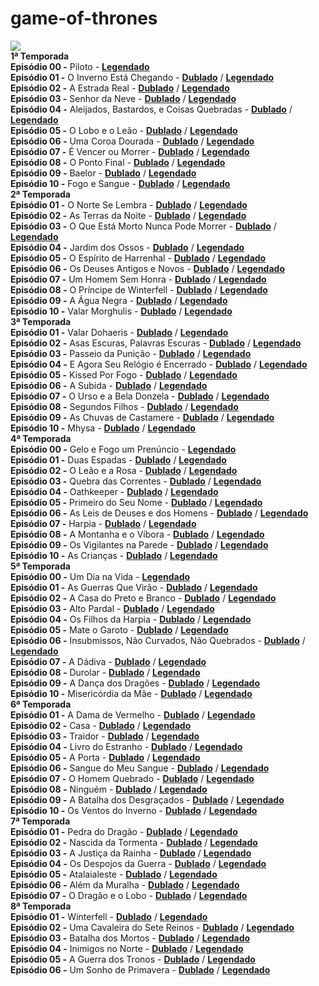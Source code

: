 # game-of-thrones

![](/imgs-videos/Series/Game%20Of%20Thrones%20Capa.jpg)  
**1ª Temporada**  
**Episódio 00 -** Piloto - [**Legendado**](/musicvideo.php?vid=762d4b292)  
**Episódio 01 -** O Inverno Está Chegando - [**Dublado**](/musicvideo.php?vid=66dc88688) / [**Legendado**](/musicvideo.php?vid=324b7fb96)  
**Episódio 02 -** A Estrada Real - [**Dublado**](/musicvideo.php?vid=af9fa5853) / [**Legendado**](/musicvideo.php?vid=eb86efb9e)  
**Episódio 03 -** Senhor da Neve - [**Dublado**](/musicvideo.php?vid=8cad1eaf8) / [**Legendado**](/musicvideo.php?vid=cc89ef913)  
**Episódio 04 -** Aleijados, Bastardos, e Coisas Quebradas - [**Dublado**](/musicvideo.php?vid=7a7d04bbe) / [**Legendado**](/musicvideo.php?vid=32113b4bf)  
**Episódio 05 -** O Lobo e o Leão - [**Dublado**](/musicvideo.php?vid=051fdb8cb) / [**Legendado**](/musicvideo.php?vid=cbb86a262)  
**Episódio 06 -** Uma Coroa Dourada - [**Dublado**](/musicvideo.php?vid=176e64763) / [**Legendado**](/musicvideo.php?vid=7e16f6b00)  
**Episódio 07 -** É Vencer ou Morrer - [**Dublado**](/musicvideo.php?vid=6468c1aa9) / [**Legendado**](/musicvideo.php?vid=ea00eff64)  
**Episódio 08 -** O Ponto Final - [**Dublado**](/musicvideo.php?vid=5d7d6c173) / [**Legendado**](/musicvideo.php?vid=813b078c5)  
**Episódio 09 -** Baelor - [**Dublado**](/musicvideo.php?vid=712d0b1f4) / [**Legendado**](/musicvideo.php?vid=7828d515b)  
**Episódio 10 -** Fogo e Sangue - [**Dublado**](/musicvideo.php?vid=8133c7a45) / [**Legendado**](/musicvideo.php?vid=281aab7eb)  
**2ª Temporada**  
**Episódio 01 -** O Norte Se Lembra - [**Dublado**](/musicvideo.php?vid=226863560) / [**Legendado**](/musicvideo.php?vid=37d46514c)  
**Episódio 02 -** As Terras da Noite - [**Dublado**](/musicvideo.php?vid=e8d4b37e1) / [**Legendado**](/musicvideo.php?vid=7a032e7be)  
**Episódio 03 -** O Que Está Morto Nunca Pode Morrer - [**Dublado**](/musicvideo.php?vid=96fa6dbd4) / [**Legendado**](/musicvideo.php?vid=072ed7e0c)  
**Episódio 04 -** Jardim dos Ossos - [**Dublado**](/musicvideo.php?vid=a75361159) / [**Legendado**](/musicvideo.php?vid=ea5e07f68)  
**Episódio 05 -** O Espírito de Harrenhal - [**Dublado**](/musicvideo.php?vid=9cdedf7db) / [**Legendado**](/musicvideo.php?vid=3153927fb)  
**Episódio 06 -** Os Deuses Antigos e Novos - [**Dublado**](/musicvideo.php?vid=c4d64e08f) / [**Legendado**](/musicvideo.php?vid=34f261a84)  
**Episódio 07 -** Um Homem Sem Honra - [**Dublado**](/musicvideo.php?vid=3e38121a2) / [**Legendado**](/musicvideo.php?vid=b3fb2e7f1)  
**Episódio 08 -** O Príncipe de Winterfell - [**Dublado**](/musicvideo.php?vid=1bfb20782) / [**Legendado**](/musicvideo.php?vid=8a285417d)  
**Episódio 09 -** A Água Negra - [**Dublado**](/musicvideo.php?vid=54d0f99d7) / [**Legendado**](/musicvideo.php?vid=2b05a8d64)  
**Episódio 10 -** Valar Morghulis - [**Dublado**](/musicvideo.php?vid=68c5a9f34) / [**Legendado**](/musicvideo.php?vid=8b18a01ef)  
**3ª Temporada**  
**Episódio 01 -** Valar Dohaeris - [**Dublado**](/game-of-thrones-3%c2%aa-temporada-episodio-01-baleias-dohaeris-video_f1f10e559.html) / [**Legendado**](/game-of-thrones-3%c2%aa-temporada-legendado-episodio-01-baleias-dohaeris-video_7d8a6cc8a.html)  
**Episódio 02 -** Asas Escuras, Palavras Escuras - [**Dublado**](/game-of-thrones-3%c2%aa-temporada-episodio-02-asas-escuras-palavras-escuras-video_cc3c7d63f.html) / [**Legendado**](/game-of-thrones-3%c2%aa-temporada-legendado-episodio-02-asas-escuras-palavras-escuras-video_594347547.html)  
**Episódio 03 -** Passeio da Punição - [**Dublado**](/game-of-thrones-3%c2%aa-temporada-episodio-03-passeio-da-punicao-video_9fbda805c.html) / [**Legendado**](/game-of-thrones-3%C2%AA-temporada-legendado-episodio-03-passeio-da-punicao-video_f3682f8cb.html)  
**Episódio 04 -** E Agora Seu Relógio é Encerrado - [**Dublado**](/game-of-thrones-3%c2%aa-temporada-episodio-04-e-agora-seu-relogio-e-encerrado-video_9921fba35.html) / [**Legendado**](/game-of-thrones-3%c2%aa-temporada-legendado-episodio-04-e-agora-seu-relogio-e-encerrado-video_c673b6ca5.html)  
**Episódio 05 -** Kissed Por Fogo - [**Dublado**](/game-of-thrones-3a-temporada-episodio-05-kissed-por-fogo-video_ceac8e928.html) / [**Legendado**](/game-of-thrones-3a-temporada-legendado-episodio-05-kissed-por-fogo-video_ed6a6dd0d.html)  
**Episódio 06 -** A Subida - [**Dublado**](/game-of-thrones-3a-temporada-episodio-06-a-subida-video_c22cb4d8f.html) / [**Legendado**](/game-of-thrones-3a-temporada-legendado-episodio-06-a-subida-video_53e749ec6.html)  
**Episódio 07 -** O Urso e a Bela Donzela - [**Dublado**](/game-of-thrones-3a-temporada-episodio-07-o-urso-e-a-bela-donzela-video_71dbde460.html) / [**Legendado**](/game-of-thrones-3a-temporada-legendado-episodio-07-o-urso-e-a-bela-donzela-video_808dd8cfb.html)  
**Episódio 08 -** Segundos Filhos - [**Dublado**](/game-of-thrones-3a-temporada-episodio-08-segundos-filhos-video_cbb6bad10.html) / [**Legendado**](/game-of-thrones-3a-temporada-legendado-episodio-08-segundos-filhos-video_70c0891c0.html)  
**Episódio 09 -** As Chuvas de Castamere - [**Dublado**](/game-of-thrones-3a-temporada-episodio-09-as-chuvas-de-castamere-video_682564d93.html) / [**Legendado**](/game-of-thrones-3a-temporada-legendado-episodio-09-as-chuvas-de-castamere-video_3b4ff63ce.html)  
**Episódio 10 -** Mhysa - [**Dublado**](/game-of-thrones-3a-temporada-episodio-10-mhysa-video_c3a6db2e1.html) / [**Legendado**](/game-of-thrones-3a-temporada-legendado-episodio-10-mhysa-video_b9ea54fdd.html)  
**4ª Temporada**  
**Episódio 00 -** Gelo e Fogo um Prenúncio - [**Legendado**](/game-of-thrones-4a-temporada-legendado-episodio-00-gelo-e-fogo-um-prenuncio-video_2718a81b9.html)  
**Episódio 01 -** Duas Espadas - [**Dublado**](/game-of-thrones-4a-temporada-episodio-01-duas-espadas_d79a55b4c.html) / [**Legendado**](/game-of-thrones-4a-temporada-legendado-episodio-01-duas-espadas_2a956a95d.html)  
**Episódio 02 -** O Leão e a Rosa - [**Dublado**](/game-of-thrones-4a-temporada-episodio-02-o-leao-e-a-rosa_3b91ad931.html) / [**Legendado**](/game-of-thrones-4a-temporada-legendado-episodio-02-o-leao-e-a-rosa_b55b7300b.html)  
**Episódio 03 -** Quebra das Correntes - [**Dublado**](/game-of-thrones-4a-temporada-episodio-03-quebra-das-correntes_0985fac23.html) / [**Legendado**](/game-of-thrones-4a-temporada-legendado-episodio-03-quebra-das-correntes_d5edadb59.html)  
**Episódio 04 -** Oathkeeper - [**Dublado**](/game-of-thrones-4a-temporada-episodio-04-oathkeeper_718d90c2e.html) / [**Legendado**](/game-of-thrones-4a-temporada-legendado-episodio-04-oathkeeper_f6efd232b.html)  
**Episódio 05 -** Primeiro do Seu Nome - [**Dublado**](/game-of-thrones-4a-temporada-episodio-05-primeiro-do-seu-nome_e8bf63075.html) / [**Legendado**](/game-of-thrones-4a-temporada-legendado-episodio-05-primeiro-do-seu-nome_bbfac600e.html)  
**Episódio 06 -** As Leis de Deuses e dos Homens - [**Dublado**](/game-of-thrones-4a-temporada-episodio-06-as-leis-de-deuses-e-dos-homens_36c7e75ea.html) / [**Legendado**](/game-of-thrones-4a-temporada-legendado-episodio-06-as-leis-de-deuses-e-dos-homens_85234f410.html)  
**Episódio 07 -** Harpia - [**Dublado**](/game-of-thrones-4a-temporada-episodio-07-harpia_20b1ff0d4.html) / [**Legendado**](/game-of-thrones-4a-temporada-legendado-episodio-07-harpia_e6b9ef21c.html)  
**Episódio 08 -** A Montanha e o Víbora - [**Dublado**](/game-of-thrones-4a-temporada-episodio-08-a-montanha-e-o-vibora_27730fd35.html) / [**Legendado**](/game-of-thrones-4a-temporada-legendado-episodio-08-a-montanha-e-o-vibora_58c210818.html)  
**Episódio 09 -** Os Vigilantes na Parede - [**Dublado**](/game-of-thrones-4a-temporada-episodio-09-os-vigilantes-na-parede_828f5f488.html) / [**Legendado**](/game-of-thrones-4a-temporada-legendado-episodio-09-os-vigilantes-na-parede_6e335d088.html)  
**Episódio 10 -** As Crianças - [**Dublado**](/game-of-thrones-4a-temporada-episodio-10-as-criancas_ff61f9df1.html) / [**Legendado**](/game-of-thrones-4a-temporada-legendado-episodio-10-as-criancas_6e238e96f.html)  
**5ª Temporada**  
**Episódio 00 -** Um Dia na Vida - [**Legendado**](/game-of-thrones-5a-temporada-legendado-episodio-00-um-dia-na-vida_964cd90cc.html)  
**Episódio 01 -** As Guerras Que Virão - [**Dublado**](/game-of-thrones-5a-temporada-episodio-01-as-guerras-vindouro_13e4a4f56.html) / [**Legendado**](/game-of-thrones-5a-temporada-legendado-episodio-01-as-guerras-vindouro_781038a22.html)  
**Episódio 02 -** A Casa do Preto e Branco - [**Dublado**](/game-of-thrones-5a-temporada-episodio-02-a-casa-de-preto-e-branco_a32988dd1.html) / [**Legendado**](/game-of-thrones-5a-temporada-legendado-episodio-02-a-casa-de-preto-e-branco_7be97a8d0.html)  
**Episódio 03 -** Alto Pardal - [**Dublado**](/game-of-thrones-5a-temporada-episodio-03-alto-pardal_2e5ef842e.html) / [**Legendado**](/game-of-thrones-5a-temporada-legendado-episodio-03-alto-pardal_0837921d6.html)  
**Episódio 04 -** Os Filhos da Harpia - [**Dublado**](/game-of-thrones-5a-temporada-episodio-04-os-filhos-da-harpia_216360c41.html) / [**Legendado**](/game-of-thrones-5a-temporada-legendado-episodio-04-os-filhos-da-harpia_e6df648e3.html)  
**Episódio 05 -** Mate o Garoto - [**Dublado**](/game-of-thrones-5a-temporada-episodio-05-matar-o-garoto_04fe2b553.html) / [**Legendado**](/game-of-thrones-5a-temporada-legendado-episodio-05-matar-o-garoto_0354e55f2.html)  
**Episódio 06 -** Insubmissos, Não Curvados, Não Quebrados - [**Dublado**](/game-of-thrones-5a-temporada-episodio-06-erecta-descansar-continuo_ce95e176a.html) / [**Legendado**](/game-of-thrones-5a-temporada-legendado-episodio-06-erecta-descansar-continuo_95a32c1a5.html)  
**Episódio 07 -** A Dádiva - [**Dublado**](/game-of-thrones-5a-temporada-episodio-07-o-presente_7d3028d71.html) / [**Legendado**](/game-of-thrones-5a-temporada-legendado-episodio-07-o-presente_6c2a29287.html)  
**Episódio 08 -** Durolar - [**Dublado**](/game-of-thrones-5a-temporada-episodio-08-inicio-dificil_618f5afdd.html) / [**Legendado**](/game-of-thrones-5a-temporada-legendado-episodio-08-inicio-dificil_2db7f2808.html)  
**Episódio 09 -** A Dança dos Dragões - [**Dublado**](/game-of-thrones-5a-temporada-episodio-09-a-danca-dos-dragoes_13cdb57ad.html) / [**Legendado**](/game-of-thrones-5a-temporada-legendado-episodio-09-a-danca-dos-dragoes_91226b63a.html)  
**Episódio 10 -** Misericórdia da Mãe - [**Dublado**](/game-of-thrones-5a-temporada-episodio-10-misericordia-da-mae_7b961a459.html) / [**Legendado**](/game-of-thrones-5a-temporada-legendado-episodio-10-misericordia-da-mae_f8dc2cd12.html)  
**6ª Temporada**  
**Episódio 01 -** A Dama de Vermelho - [**Dublado**](/game-of-thrones-6a-temporada-episodio-01-a-dama-de-vermelho_fb40d6432.html) / [**Legendado**](/game-of-thrones-6a-temporada-legendado-episodio-01-a-dama-de-vermelho_5aa0938f1.html)  
**Episódio 02 -** Casa - [**Dublado**](/game-of-thrones-6a-temporada-episodio-02-casa_e0a0a1a1c.html) / [**Legendado**](/game-of-thrones-6a-temporada-legendado-episodio-02-casa_0e196673a.html)  
**Episódio 03 -** Traidor - [**Dublado**](/game-of-thrones-6a-temporada-episodio-03-traidor_97d35bf26.html) / [**Legendado**](/game-of-thrones-6a-temporada-legendado-episodio-03-traidor_6da564459.html)  
**Episódio 04 -** Livro do Estranho - [**Dublado**](/game-of-thrones-6a-temporada-episodio-04-livro-do-estranho_a54de6a59.html) / [**Legendado**](/game-of-thrones-6a-temporada-legendado-episodio-04-livro-do-estranho_8ab7a34d6.html)  
**Episódio 05 -** A Porta - [**Dublado**](/game-of-thrones-6a-temporada-episodio-05-a-porta_d8f0f25df.html) / [**Legendado**](/game-of-thrones-6a-temporada-legendado-episodio-05-a-porta_b44dfbb4f.html)  
**Episódio 06 -** Sangue do Meu Sangue - [**Dublado**](/game-of-thrones-6a-temporada-episodio-06-sangue-do-meu-sangue_a1cbfab9d.html) / [**Legendado**](/game-of-thrones-6a-temporada-legendado-episodio-06-sangue-do-meu-sangue_29c9ef669.html)  
**Episódio 07 -** O Homem Quebrado - [**Dublado**](/game-of-thrones-6a-temporada-episodio-07-o-homem-quebrado_51ca2c92a.html) / [**Legendado**](/game-of-thrones-6a-temporada-legendado-episodio-07-o-homem-quebrado_114d84e31.html)  
**Episódio 08 -** Ninguém - [**Dublado**](/game-of-thrones-6a-temporada-episodio-08-ninguem_570b52fb6.html) / [**Legendado**](/game-of-thrones-6a-temporada-legendado-episodio-08-ninguem_d70b6a86d.html)  
**Episódio 09 -** A Batalha dos Desgraçados - [**Dublado**](/game-of-thrones-6a-temporada-episodio-09-a-batalha-dos-desgracados_7779659b9.html) / [**Legendado**](/game-of-thrones-6a-temporada-legendado-episodio-09-a-batalha-dos-desgracados_bad99157e.html)  
**Episódio 10 -** Os Ventos do Inverno - [**Dublado**](/game-of-thrones-6a-temporada-episodio-10-os-ventos-do-inverno_58f169fd4.html) / [**Legendado**](/game-of-thrones-6a-temporada-legendado-episodio-10-os-ventos-do-inverno_5b33958ca.html)  
**7ª Temporada**  
**Episódio 01 -** Pedra do Dragão - [**Dublado**](/game-of-thrones-7a-temporada-episodio-01-pedra-do-dragao_406191de5.html) / [**Legendado**](/game-of-thrones-7a-temporada-legendado-episodio-01-pedra-do-dragao_1ddf6da97.html)  
**Episódio 02 -** Nascida da Tormenta - [**Dublado**](/game-of-thrones-7a-temporada-episodio-02-nascida-da-tormenta_87496bb5d.html) / [**Legendado**](/game-of-thrones-7a-temporada-legendado-episodio-02-nascida-da-tormenta_bd542ed46.html)  
**Episódio 03 -** A Justiça da Rainha - [**Dublado**](/game-of-thrones-7a-temporada-episodio-03-a-justica-da-rainha_dd49884b4.html) / [**Legendado**](/game-of-thrones-7a-temporada-legendado-episodio-03-a-justica-da-rainha_42cc6a542.html)  
**Episódio 04 -** Os Despojos da Guerra - [**Dublado**](/game-of-thrones-7a-temporada-episodio-04-os-despojos-da-guerra_87dd41787.html) / [**Legendado**](/game-of-thrones-7a-temporada-legendado-episodio-04-os-despojos-da-guerra_c9fc8e8ed.html)  
**Episódio 05 -** Atalaialeste - [**Dublado**](/game-of-thrones-7a-temporada-episodio-05-atalaialeste_cb8fa7bca.html) / [**Legendado**](/game-of-thrones-7a-temporada-legendado-episodio-05-atalaialeste_d5753c23b.html)  
**Episódio 06 -** Além da Muralha - [**Dublado**](/game-of-thrones-7a-temporada-episodio-06-alem-da-muralha_515984e59.html) / [**Legendado**](/game-of-thrones-7a-temporada-legendado-episodio-06-alem-da-muralha_5b08e7b78.html)  
**Episódio 07 -** O Dragão e o Lobo - [**Dublado**](/game-of-thrones-7a-temporada-episodio-07-o-dragao-e-o-lobo_e028276a0.html) / [**Legendado**](/game-of-thrones-7a-temporada-legendado-episodio-07-o-dragao-e-o-lobo_1ec04ff53.html)  
**8ª Temporada**  
**Episódio 01 -** Winterfell - [**Dublado**](/game-of-thrones-8a-temporada-episodio-01-winterfell_9bd367044.html) / [**Legendado**](/game-of-thrones-8a-temporada-legendado-episodio-01-winterfell_acba9d0f2.html)  
**Episódio 02 -** Uma Cavaleira do Sete Reinos - [**Dublado**](/game-of-thrones-8a-temporada-episodio-02-uma-cavaleira-do-sete-reinos_1c494c7dd.html) / [**Legendado**](/game-of-thrones-8a-temporada-legendado-episodio-02-uma-cavaleira-do-sete-reinos_ba47d59f7.html)  
**Episódio 03 -** Batalha dos Mortos - [**Dublado**](/game-of-thrones-8a-temporada-episodio-03-batalha-dos-mortos_904a9fcfd.html) / [**Legendado**](/game-of-thrones-8a-temporada-legendado-episodio-03-batalha-dos-mortos_7b3e672de.html)  
**Episódio 04 -** Inimigos no Norte - [**Dublado**](/game-of-thrones-8a-temporada-episodio-04-inimigos-no-norte_607934374.html) / [**Legendado**](/game-of-thrones-8a-temporada-legendado-episodio-04-inimigos-no-norte_18e003911.html)  
**Episódio 05 -** A Guerra dos Tronos - [**Dublado**](/game-of-thrones-8a-temporada-episodio-05-a-guerra-dos-tronos_2071ab919.html) / [**Legendado**](/game-of-thrones-8a-temporada-legendado-episodio-05-a-guerra-dos-tronos_2a7dff129.html)  
**Episódio 06 -** Um Sonho de Primavera - [**Dublado**](/game-of-thrones-8a-temporada-episodio-06-um-sonho-de-primavera_42faf79f6.html) / [**Legendado**](/game-of-thrones-8a-temporada-legendado-episodio-06-um-sonho-de-primavera_a0dae74f1.html)
